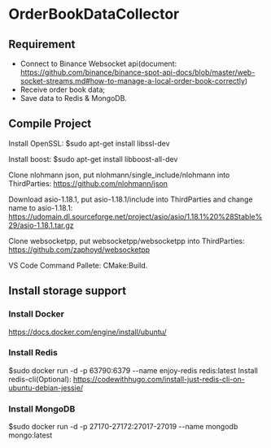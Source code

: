 # OrderBookDataCollector
## Requirement
* Connect to Binance Websocket api(document: https://github.com/binance/binance-spot-api-docs/blob/master/web-socket-streams.md#how-to-manage-a-local-order-book-correctly)
* Receive order book data;
* Save data to Redis & MongoDB.

## Compile Project

Install OpenSSL: $sudo apt-get install libssl-dev

Install boost: $sudo apt-get install libboost-all-dev

Clone nlohmann json, put nlohmann/single_include/nlohmann into ThirdParties:
https://github.com/nlohmann/json

Download asio-1.18.1, put asio-1.18.1/include into ThirdParties and change name to asio-1.18.1:
https://udomain.dl.sourceforge.net/project/asio/asio/1.18.1%20%28Stable%29/asio-1.18.1.tar.gz

Clone websocketpp, put websocketpp/websocketpp into ThirdParties:
https://github.com/zaphoyd/websocketpp 

VS Code Command Pallete: CMake:Build.

## Install storage support
### Install Docker
https://docs.docker.com/engine/install/ubuntu/

### Install Redis
$sudo docker run -d -p 63790:6379 --name enjoy-redis redis:latest
Install redis-cli(Optional): https://codewithhugo.com/install-just-redis-cli-on-ubuntu-debian-jessie/

### Install MongoDB
$sudo docker run -d -p 27170-27172:27017-27019 --name mongodb mongo:latest

